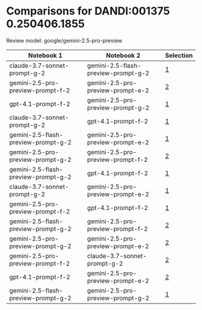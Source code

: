 # Comparisons for DANDI:001375 0.250406.1855

Review model: google/gemini-2.5-pro-preview

| Notebook 1 | Notebook 2 | Selection |
|------------|------------|----------|
| claude-3.7-sonnet-prompt-g-2 | gemini-2.5-flash-preview-prompt-g-2 | [1](claude-3.7-sonnet-prompt-g-2/comparisons/gemini-2.5-flash-preview-prompt-g-2/comparison_thinking.md) |
| gemini-2.5-pro-preview-prompt-f-2 | gemini-2.5-pro-preview-prompt-e-2 | [2](gemini-2.5-pro-preview-prompt-f-2/comparisons/gemini-2.5-pro-preview-prompt-e-2/comparison_thinking.md) |
| gpt-4.1-prompt-f-2 | gemini-2.5-pro-preview-prompt-g-2 | [1](gpt-4.1-prompt-f-2/comparisons/gemini-2.5-pro-preview-prompt-g-2/comparison_thinking.md) |
| claude-3.7-sonnet-prompt-g-2 | gpt-4.1-prompt-f-2 | [1](claude-3.7-sonnet-prompt-g-2/comparisons/gpt-4.1-prompt-f-2/comparison_thinking.md) |
| gemini-2.5-flash-preview-prompt-g-2 | gemini-2.5-pro-preview-prompt-e-2 | [1](gemini-2.5-flash-preview-prompt-g-2/comparisons/gemini-2.5-pro-preview-prompt-e-2/comparison_thinking.md) |
| gemini-2.5-pro-preview-prompt-g-2 | gemini-2.5-pro-preview-prompt-f-2 | [2](gemini-2.5-pro-preview-prompt-g-2/comparisons/gemini-2.5-pro-preview-prompt-f-2/comparison_thinking.md) |
| gemini-2.5-flash-preview-prompt-g-2 | gpt-4.1-prompt-f-2 | [1](gemini-2.5-flash-preview-prompt-g-2/comparisons/gpt-4.1-prompt-f-2/comparison_thinking.md) |
| claude-3.7-sonnet-prompt-g-2 | gemini-2.5-pro-preview-prompt-e-2 | [1](claude-3.7-sonnet-prompt-g-2/comparisons/gemini-2.5-pro-preview-prompt-e-2/comparison_thinking.md) |
| gemini-2.5-pro-preview-prompt-f-2 | gpt-4.1-prompt-f-2 | [1](gemini-2.5-pro-preview-prompt-f-2/comparisons/gpt-4.1-prompt-f-2/comparison_thinking.md) |
| gemini-2.5-flash-preview-prompt-g-2 | gemini-2.5-pro-preview-prompt-f-2 | [2](gemini-2.5-flash-preview-prompt-g-2/comparisons/gemini-2.5-pro-preview-prompt-f-2/comparison_thinking.md) |
| gemini-2.5-pro-preview-prompt-g-2 | gemini-2.5-pro-preview-prompt-e-2 | [2](gemini-2.5-pro-preview-prompt-g-2/comparisons/gemini-2.5-pro-preview-prompt-e-2/comparison_thinking.md) |
| gemini-2.5-pro-preview-prompt-f-2 | claude-3.7-sonnet-prompt-g-2 | [2](gemini-2.5-pro-preview-prompt-f-2/comparisons/claude-3.7-sonnet-prompt-g-2/comparison_thinking.md) |
| gpt-4.1-prompt-f-2 | gemini-2.5-pro-preview-prompt-e-2 | [2](gpt-4.1-prompt-f-2/comparisons/gemini-2.5-pro-preview-prompt-e-2/comparison_thinking.md) |
| gemini-2.5-flash-preview-prompt-g-2 | gemini-2.5-pro-preview-prompt-g-2 | [1](gemini-2.5-flash-preview-prompt-g-2/comparisons/gemini-2.5-pro-preview-prompt-g-2/comparison_thinking.md) |
